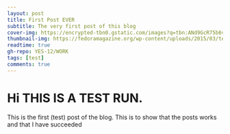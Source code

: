 ```yaml
---
layout: post
title: First Post EVER
subtitle: The very first post of this blog
cover-img: https://encrypted-tbn0.gstatic.com/images?q=tbn:ANd9GcR75b6vv6ei83CMyHlEJXURlvCHTTQYGuQ5aQ&usqp=CAU
thumbnail-img: https://fedoramagazine.org/wp-content/uploads/2015/03/test-days-945x400.png
readtime: true
gh-repo: YES-12/WORK
tags: [test]
comments: true
---
```


# Hi THIS IS A TEST RUN.
This is the first (test) post of the blog. This is to show that the posts works and that I have succeeded
